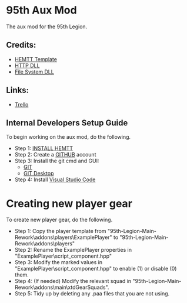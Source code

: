 # 95th Aux Mod
The aux mod for the 95th Legion.

## Credits:
- [HEMTT Template](https://github.com/TACHarsis/hemtt-mod-template)
- [HTTP DLL](https://github.com/dedmen/DAA_Mod)
- [File System DLL](https://github.com/Vindicta-Team/FileXT/wiki)

## Links:
- [Trello](https://trello.com/b/kO1jeBKw/95th-legion)

## Internal Developers Setup Guide
To begin working on the aux mod, do the following.

- Step 1: [INSTALL HEMTT](https://hemtt.dev/installation/index.html)
- Step 2: Create a [GITHUB](https://github.com/) account
- Step 3: Install the git cmd and GUI:
  - [GIT](https://git-scm.com/downloads)
  - [GIT Desktop](https://desktop.github.com/download/)
- Step 4: Install [Visual Studio Code](https://code.visualstudio.com/)

# Creating new player gear
To create new player gear, do the following.

- Step 1: Copy the player template from "95th-Legion-Main-Rework\addons\players\ExamplePlayer" to "95th-Legion-Main-Rework\addons\players"
- Step 2: Rename the ExamplePlayer properties in "ExamplePlayer\script_component.hpp"
- Step 3: Modify the marked values in "ExamplePlayer\script_component.hpp" to enable (1) or disable (0) them.
- Step 4: (If needed) Modify the relevant squad in "95th-Legion-Main-Rework\addons\main\xtdGearSquads".
- Step 5: Tidy up by deleting any .paa files that you are not using.
